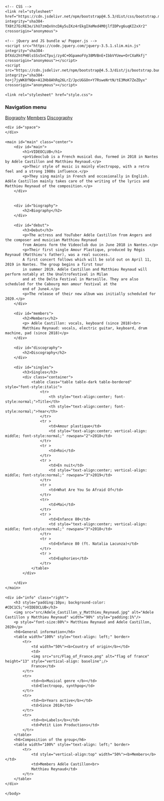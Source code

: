 <!DOCTYPE html>
<html>
<head>
	<meta charset="UTF-18"/>
	<meta name="viewpoint" content="width=device-width, initial scale=1.0">
	<title>VIDEOCLUB</title>
	
	<!-- CSS -->
	<link rel="stylesheet" href="https://cdn.jsdelivr.net/npm/bootstrap@4.5.3/dist/css/bootstrap.min.css" integrity="sha384-TX8t27EcRE3e/ihU7zmQxVncDAy5uIKz4rEkgIXeMed4M0jlfIDPvg6uqKI2xXr2" crossorigin="anonymous">

	<!-- jQuery and JS bundle w/ Popper.js -->
	<script src="https://code.jquery.com/jquery-3.5.1.slim.min.js" integrity="sha384-DfXdz2htPH0lsSSs5nCTpuj/zy4C+OGpamoFVy38MVBnE+IbbVYUew+OrCXaRkfj" crossorigin="anonymous"></script>
	<script src="https://cdn.jsdelivr.net/npm/bootstrap@4.5.3/dist/js/bootstrap.bundle.min.js" integrity="sha384-ho+j7jyWK8fNQe+A12Hb8AhRq26LrZ/JpcUGGOn+Y7RsweNrtN/tE3MoK7ZeZDyx" crossorigin="anonymous"></script>
	
	<link rel="stylesheet" href="style.css">
</head>
	<body>
	<div class="list-group, left">
		<h3>Navigation menu</h3>
		<a href="#biography" class="list-group-item list-group-item-action">Biography</a>
		<a href="#members" class="list-group-item list-group-item-action">Members</a>
		<a href="#discography" class="list-group-item list-group-item-action">Discography</a>
	</div> 
		
	<div id="space">
	</div>
	
	<main id="main" class="center">
		<div id="main">
			<h1>VIDEOCLUB</h1>
			<p>Videoclub is a French musical duo, formed in 2018 in Nantes by Adèle Castillon and Matthieu Reynaud.</p>
			<p>Their style of music is mainly electropop, with a retro feel and a strong 1980s influence.</p>
			<p>They sing mainly in French and occasionally in English. Adèle Castillon mainly takes care of the writing of the lyrics and Matthieu Reynaud of the composition.</p>
		</div>
		
		
		<div id="biography">
			<h2>Biography</h2>
		</div>
		
		<div id="debut">
			<h3>Debut</h3>
			<p>The actress and YouTuber Adèle Castillon from Angers and the composer and musician Matthieu Reynaud 
			from Amiens form the Videoclub duo in June 2018 in Nantes.</p>
			<p>Their first single Amour Plastique, produced by Régis Reynaud (Matthieu's father), was a real success. 
			A first concert follows which will be sold out on April 11, 2019 in Nantes. The group begins a first tour 
			in summer 2019. Adèle Castillon and Matthieu Reynaud will perform notably at the Unaltrofestival in Milan 
			and at the Delta Festival in Marseille. They are also scheduled for the Cabourg mon amour festival at the 
			end of June4.</p>
			<p>The release of their new album was initially scheduled for 2020.</p>
		</div>
		
		<div id="members">
			<h2>Members</h2>
			<p> Adèle Castillon: vocals, keyboard (since 2018)<br>
			Matthieu Reynaud: vocals, electric guitar, keyboard, drum machine, pad (since 2018)</p>
		</div>
		
		<div id="discography">
			<h2>Discography</h2>
		</div>
		
		<div id="singles">
			<h3>Singles</h3>
			<div class="container">           
				<table class="table table-dark table-bordered" style="font-style:italic">
					<tr>
						<th style="text-align:center; font-style:normal;">Title</th>
						<th style="text-align:center; font-style:normal;">Year</th>
					</tr>
					<tr >
						<td>Amour plastique</td>
						<td style="text-align:center; vertical-align: middle; font-style:normal;" rowspan="2">2018</td>
					</tr>
					<tr >
						<td>Roi</td>
					</tr>
					<tr >
						<td>En nuit</td>
						<td style="text-align:center; vertical-align: middle; font-style:normal;" rowspan="3">2019</td>
					</tr>
					<tr >
						<td>What Are You So Afraid Of</td>
					</tr>
					<tr>
						<td>Mai</td>
					</tr>
					<tr >
						<td>Enfance 80</td>
						<td style="text-align:center; vertical-align: middle; font-style:normal;" rowspan="3">2018</td>
					</tr>
					<tr >
						<td>Enfance 80 (ft. Natalia Lacunza)</td>
					</tr>
					<tr >
						<td>Euphories</td>
					</tr>
				</table>
			</div>
			
		</div>
	</main>

	<div id="info" class="right">
		<h3 style="padding:10px; background-color: #CDC1C5;">VIDEOCLUB</h3>
		<img src="src/Adele_Castillon_y_Matthieu_Reynaud.jpg" alt="Adele Castillon y Matthieu Reynaud" width="90%" style="padding:1%"/>
		<p style="font-size:80%"> Matthieu Reynaud and Adele Castillon, 2020</p>
		<h6>General information</h6>
		<table width="100%" style="text-align: left;" border>
			<tr>
				<td width="50%"><b>Country of origin</b></td>
				<td>
				<img src="src/Flag_of_France.png" alt="flag of france" height="13" style="vertical-align: baseline";/>
				France</td>
			</tr>
			<tr>
				<td><b>Musical genre </b></td>
				<td>Electropop, synthpop</td>
			</tr>
			<tr>
				<td><b>Years active</b></td>
				<td>Since 2018</td>
			</tr>
			<tr>
				<td><b>Labels</b></td>
				<td>Petit Lion Productions</td>
			</tr>
		</table>
		<h6>Composition of the group</h6>
		<table width="100%" style="text-align: left;" border>
			<tr>
				<td style="vertical-align:top" width="50%"><b>Members</b></td>
				<td>Members Adèle Castillon<br>
				Matthieu Reynaud</td>
			</tr>
		</table>
	</div>
	
	</body>
</html>